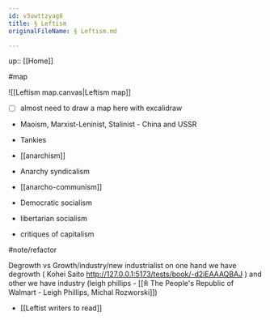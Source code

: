 ```yaml
---
id: v3uwttzyag8
title: § Leftism
originalFileName: § Leftism.md

---
```


up:: [[Home]]

#map

![[Leftism map.canvas|Leftism map]]

* [ ] almost need to draw a map here with excalidraw

* Maoism, Marxist-Leninist, Stalinist - China and USSR

* Tankies

* [[anarchism]]

* Anarchy syndicalism

* [[anarcho-communism]]

* Democratic socialism

* libertarian socialism

* critiques of capitalism

#note/refactor

Degrowth vs Growth/industry/new industrialist
on one hand we have degrowth (
Kohei Saito
http://127.0.0.1:5173/tests/book/-d2iEAAAQBAJ
) and other we have industry (leigh phillips - [[𖠫 The People's Republic of Walmart - Leigh Phillips, Michal Rozworski]])

* [[Leftist writers to read]]
